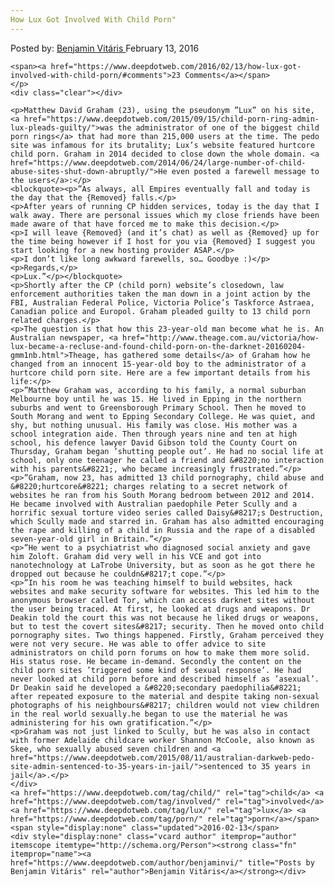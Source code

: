```yaml
---
How Lux Got Involved With Child Porn"
---
```

<article class="post-listing post-13188 post type-post status-publish format-standard has-post-thumbnail hentry  tag-child tag-involved tag-lux tag-porn">
    <div class="post-inner">
        <span>Posted by: <a href="https://www.deepdotweb.com/author/benjaminvi/" title="">Benjamin Vitáris </a></span>
    <span>February 13, 2016</span>
    
    <span><a href="https://www.deepdotweb.com/2016/02/13/how-lux-got-involved-with-child-porn/#comments">23 Comments</a></span>
    </p>
    <div class="clear"></div>
    
    <p>Matthew David Graham (23), using the pseudonym ”Lux” on his site, <a href="https://www.deepdotweb.com/2015/09/15/child-porn-ring-admin-lux-pleads-guilty/">was the administrator of one of the biggest child porn rings</a> that had more than 215,000 users at the time. The pedo site was infamous for its brutality; Lux’s website featured hurtcore child porn. Graham in 2014 decided to close down the whole domain. <a href="https://www.deepdotweb.com/2014/06/24/large-number-of-child-abuse-sites-shut-down-abruptly/">He even posted a farewell message to the users</a>:</p>
    <blockquote><p>”As always, all Empires eventually fall and today is the day that the {Removed} falls.</p>
    <p>After years of running CP hidden services, today is the day that I walk away. There are personal issues which my close friends have been made aware of that have forced me to make this decision.</p>
    <p>I will leave {Removed} (and it’s chat) as well as {Removed} up for the time being however if I host for you via {Removed} I suggest you start looking for a new hosting provider ASAP.</p>
    <p>I don’t like long awkward farewells, so… Goodbye :)</p>
    <p>Regards,</p>
    <p>Lux.”</p></blockquote>
    <p>Shortly after the CP (child porn) website’s closedown, law enforcement authorities taken the man down in a joint action by the FBI, Australian Federal Police, Victoria Police’s Taskforce Astraea, Canadian police and Europol. Graham pleaded guilty to 13 child porn related charges.</p>
    <p>The question is that how this 23-year-old man become what he is. An Australian newspaper, <a href="http://www.theage.com.au/victoria/how-lux-became-a-recluse-and-found-child-porn-on-the-darknet-20160204-gmm1nb.html">Theage, has gathered some details</a> of Graham how he changed from an innocent 15-year-old boy to the administrator of a hurtcore child porn site. Here are a few important details from his life:</p>
    <p>”Matthew Graham was, according to his family, a normal suburban Melbourne boy until he was 15. He lived in Epping in the northern suburbs and went to Greensborough Primary School. Then he moved to South Morang and went to Epping Secondary College. He was quiet, and shy, but nothing unusual. His family was close. His mother was a school integration aide. Then through years nine and ten at high school, his defence lawyer David Gibson told the County Court on Thursday, Graham began ’shutting people out’. He had no social life at school, only one teenager he called a friend and &#8220;no interaction with his parents&#8221;, who became increasingly frustrated.”</p>
    <p>”Graham, now 23, has admitted 13 child pornography, child abuse and &#8220;hurtcore&#8221; charges relating to a secret network of websites he ran from his South Morang bedroom between 2012 and 2014. He became involved with Australian paedophile Peter Scully and a horrific sexual torture video series called Daisy&#8217;s Destruction, which Scully made and starred in. Graham has also admitted encouraging the rape and killing of a child in Russia and the rape of a disabled seven-year-old girl in Britain.”</p>
    <p>”He went to a psychiatrist who diagnosed social anxiety and gave him Zoloft. Graham did very well in his VCE and got into nanotechnology at LaTrobe University, but as soon as he got there he dropped out because he couldn&#8217;t cope.”</p>
    <p>”In his room he was teaching himself to build websites, hack websites and make security software for websites. This led him to the anonymous browser called Tor, which can access darknet sites without the user being traced. At first, he looked at drugs and weapons. Dr Deakin told the court this was not because he liked drugs or weapons, but to test the covert sites&#8217; security. Then he moved onto child pornography sites. Two things happened. Firstly, Graham perceived they were not very secure. He was able to offer advice to site administrators on child porn forums on how to make them more solid. His status rose. He became in-demand. Secondly the content on the child porn sites ’triggered some kind of sexual response’. He had never looked at child porn before and described himself as ’asexual’. Dr Deakin said he developed a &#8220;secondary paedophilia&#8221; after repeated exposure to the material and despite taking non-sexual photographs of his neighbours&#8217; children would not view children in the real world sexually.he began to use the material he was administering for his own gratification.”</p>
    <p>Graham was not just linked to Scully, but he was also in contact with former Adelaide childcare worker Shannon McCoole, also known as Skee, who sexually abused seven children and <a href="https://www.deepdotweb.com/2015/08/11/australian-darkweb-pedo-site-admin-sentenced-to-35-years-in-jail/">sentenced to 35 years in jail</a>.</p>
    </div>
    <a href="https://www.deepdotweb.com/tag/child/" rel="tag">child</a> <a href="https://www.deepdotweb.com/tag/involved/" rel="tag">involved</a> <a href="https://www.deepdotweb.com/tag/lux/" rel="tag">lux</a> <a href="https://www.deepdotweb.com/tag/porn/" rel="tag">porn</a></span> <span style="display:none" class="updated">2016-02-13</span>
    <div style="display:none" class="vcard author" itemprop="author" itemscope itemtype="http://schema.org/Person"><strong class="fn" itemprop="name"><a href="https://www.deepdotweb.com/author/benjaminvi/" title="Posts by Benjamin Vitáris" rel="author">Benjamin Vitáris</a></strong></div>
    
